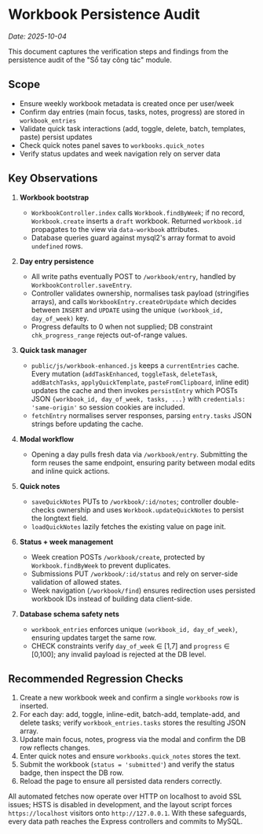 # Workbook Persistence Audit

_Date: 2025-10-04_

This document captures the verification steps and findings from the persistence audit of the "Sổ tay công tác" module.

## Scope

- Ensure weekly workbook metadata is created once per user/week
- Confirm day entries (main focus, tasks, notes, progress) are stored in `workbook_entries`
- Validate quick task interactions (add, toggle, delete, batch, templates, paste) persist updates
- Check quick notes panel saves to `workbooks.quick_notes`
- Verify status updates and week navigation rely on server data

## Key Observations

1. **Workbook bootstrap**
   - `WorkbookController.index` calls `Workbook.findByWeek`; if no record, `Workbook.create` inserts a `draft` workbook. Returned `workbook.id` propagates to the view via `data-workbook` attributes.
   - Database queries guard against mysql2's array format to avoid `undefined` rows.

2. **Day entry persistence**
   - All write paths eventually POST to `/workbook/entry`, handled by `WorkbookController.saveEntry`.
   - Controller validates ownership, normalises task payload (stringifies arrays), and calls `WorkbookEntry.createOrUpdate` which decides between `INSERT` and `UPDATE` using the unique `(workbook_id, day_of_week)` key.
   - Progress defaults to 0 when not supplied; DB constraint `chk_progress_range` rejects out-of-range values.

3. **Quick task manager**
   - `public/js/workbook-enhanced.js` keeps a `currentEntries` cache. Every mutation (`addTaskEnhanced`, `toggleTask`, `deleteTask`, `addBatchTasks`, `applyQuickTemplate`, `pasteFromClipboard`, inline edit) updates the cache and then invokes `persistEntry` which POSTs JSON `{workbook_id, day_of_week, tasks, ...}` with `credentials: 'same-origin'` so session cookies are included.
   - `fetchEntry` normalises server responses, parsing `entry.tasks` JSON strings before updating the cache.

4. **Modal workflow**
   - Opening a day pulls fresh data via `/workbook/entry`. Submitting the form reuses the same endpoint, ensuring parity between modal edits and inline quick actions.

5. **Quick notes**
   - `saveQuickNotes` PUTs to `/workbook/:id/notes`; controller double-checks ownership and uses `Workbook.updateQuickNotes` to persist the longtext field.
   - `loadQuickNotes` lazily fetches the existing value on page init.

6. **Status + week management**
   - Week creation POSTs `/workbook/create`, protected by `Workbook.findByWeek` to prevent duplicates.
   - Submissions PUT `/workbook/:id/status` and rely on server-side validation of allowed states.
   - Week navigation (`/workbook/find`) ensures redirection uses persisted workbook IDs instead of building data client-side.

7. **Database schema safety nets**
   - `workbook_entries` enforces unique `(workbook_id, day_of_week)`, ensuring updates target the same row.
   - CHECK constraints verify `day_of_week` ∈ [1,7] and `progress` ∈ [0,100]; any invalid payload is rejected at the DB level.

## Recommended Regression Checks

1. Create a new workbook week and confirm a single `workbooks` row is inserted.
2. For each day: add, toggle, inline-edit, batch-add, template-add, and delete tasks; verify `workbook_entries.tasks` stores the resulting JSON array.
3. Update main focus, notes, progress via the modal and confirm the DB row reflects changes.
4. Enter quick notes and ensure `workbooks.quick_notes` stores the text.
5. Submit the workbook (`status = 'submitted'`) and verify the status badge, then inspect the DB row.
6. Reload the page to ensure all persisted data renders correctly.

All automated fetches now operate over HTTP on localhost to avoid SSL issues; HSTS is disabled in development, and the layout script forces `https://localhost` visitors onto `http://127.0.0.1`. With these safeguards, every data path reaches the Express controllers and commits to MySQL.
